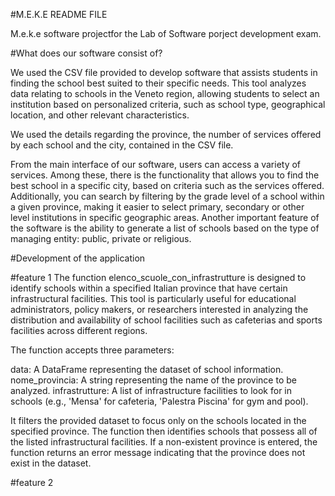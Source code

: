 #M.E.K.E README FILE

M.e.k.e software projectfor the Lab of Software porject development exam.

#What does our software consist of?

We used the CSV file provided to develop software that assists students in finding the school best suited to their specific needs. This tool analyzes data relating to schools in the Veneto region, allowing students to select an institution based on personalized criteria, such as school type, geographical location, and other relevant characteristics.

We used the details regarding the province, the number of services offered by each school and the city, contained in the CSV file.

From the main interface of our software, users can access a variety of services. Among these, there is the functionality that allows you to find the best school in a specific city, based on criteria such as the services offered. Additionally, you can search by filtering by the grade level of a school within a given province, making it easier to select primary, secondary or other level institutions in specific geographic areas.
Another important feature of the software is the ability to generate a list of schools based on the type of managing entity: public, private or religious. 

#Development of the application

#feature 1 
The function elenco_scuole_con_infrastrutture is designed to identify schools within a specified Italian province that have certain infrastructural facilities. This tool is particularly useful for educational administrators, policy makers, or researchers interested in analyzing the distribution and availability of school facilities such as cafeterias and sports facilities across different regions.

The function accepts three parameters:

data: A DataFrame representing the dataset of school information.
nome_provincia: A string representing the name of the province to be analyzed.
infrastrutture: A list of infrastructure facilities to look for in schools (e.g., 'Mensa' for cafeteria, 'Palestra Piscina' for gym and pool).

It filters the provided dataset to focus only on the schools located in the specified province.
The function then identifies schools that possess all of the listed infrastructural facilities.
If a non-existent province is entered, the function returns an error message indicating that the province does not exist in the dataset.

#feature 2 
